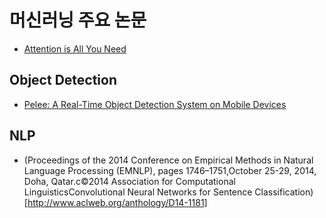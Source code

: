 # 머신러닝 주요 논문

- [Attention is All You Need](https://arxiv.org/abs/1706.03762)

## Object Detection

- [Pelee: A Real-Time Object Detection System on Mobile Devices](https://arxiv.org/abs/1804.06882)

## NLP

- (Proceedings of the 2014 Conference on Empirical Methods in Natural Language Processing (EMNLP), pages 1746–1751,October 25-29, 2014, Doha, Qatar.c©2014 Association for Computational LinguisticsConvolutional Neural Networks for Sentence Classification)[http://www.aclweb.org/anthology/D14-1181]



